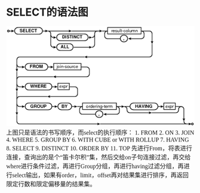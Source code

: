 # SELECT的语法图
<font face="微软雅黑" size="3px">

 <img src="../image/select1.png"/>  
 上图只是语法的书写顺序，而select的执行顺序：
1.	  FROM
2.	  ON
3.	  JOIN
4.	  WHERE
5.	  GROUP BY
6.	  WITH CUBE or WITH ROLLUP
7.	  HAVING
8.	  SELECT
9.	  DISTINCT
10.	  ORDER BY
11.	  TOP
先进行From，将表进行连接，查询出的是个“笛卡尔积”集，然后交给on子句连接过滤，再交给where进行条件过滤，再进行Group分组，再进行having过滤分组，再进行select输出，如果有order，limit，offset再对结果集进行排序，再返回限定行数和限定偏移量的结果集。
